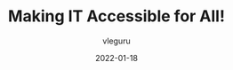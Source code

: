 ---
author: vleguru
date: 2022-01-18
tags:
  - videos
  - accessibility
target_url: https://www.youtube.com/watch?v=g59mIZ2M2lU
title: Making IT Accessible for All!
---